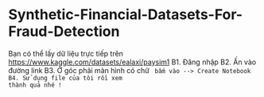 # Synthetic-Financial-Datasets-For-Fraud-Detection
Bạn có thể lấy dữ liệu trực tiếp trên https://www.kaggle.com/datasets/ealaxi/paysim1
B1. Đăng nhập 
B2. Ấn vào đường link
B3. Ở góc phải màn hình có chữ <code> bấm vào --> Create Notebook
B4. Sử dụng file của tôi rồi xem thành quả nhé !

